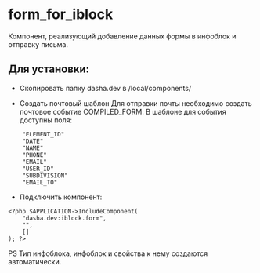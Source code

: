 # form_for_iblock
Компонент, реализующий добавление данных формы в инфоблок и отправку письма.

## Для установки: 

* Скопировать папку dasha.dev в /local/components/

* Создать почтовый шаблон
Для отправки почты необходимо создать почтовое событие COMPILED_FORM. 
В шаблоне для события доступны поля: 

```
    "ELEMENT_ID"
    "DATE"
    "NAME"
    "PHONE"
    "EMAIL"
    "USER_ID"
    "SUBDIVISION"
    "EMAIL_TO"
```


* Подключить компонент:

```
<?php $APPLICATION->IncludeComponent(
    "dasha.dev:iblock.form",
    "",
    []
); ?>
```



PS Тип инфоблока, инфоблок и свойства к нему создаются автоматически.






